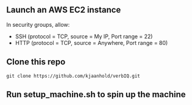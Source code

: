 ## Launch an AWS EC2 instance

In security groups, allow:

* SSH (protocol = TCP, source = My IP, Port range = 22)
* HTTP (protocol = TCP, source = Anywhere, Port range = 80)

## Clone this repo

`git clone https://github.com/kjaanhold/verbIQ.git`

## Run setup_machine.sh to spin up the machine
